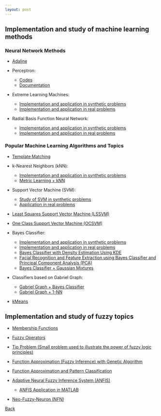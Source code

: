 ```yaml
---
layout: post
---
```


## Implementation and study of machine learning methods 

### Neural Network Methods

- [Adaline](https://github.com/vcaitite/neural-networks-exercises-python/blob/master/1%20-%20Adaline/Adaline.ipynb)

- Perceptron:
    - [Codes](https://github.com/vcaitite/pattern-recognition-exercises/tree/master/list_1)
    - [Documentation](https://github.com/vcaitite/pattern-recognition-exercises/blob/master/list_1/list1_RP.pdf)

- Extreme Learning Machines:
    - [Implementation and application in synthetic problems](https://github.com/vcaitite/neural-networks-exercises-python/blob/master/3%20-%20ELM/ELM.ipynb)
    - [Implementation and application in real problems](https://github.com/vcaitite/neural-networks-exercises-python/blob/master/4%20-%20ELM%202/ELM.ipynb)

- Radial Basis Function Neural Network:
    - [Implementation and application in synthetic problems](https://github.com/vcaitite/neural-networks-exercises-python/blob/master/5%20-%20RBF/RBF.ipynb)
    - [Implementation and application in real problems](https://github.com/vcaitite/neural-networks-exercises-python/blob/master/6%20-%20RBF%202/RBF.ipynb)

### Popular Machine Learning Algorithms and Topics

- [Template Matching](https://github.com/vcaitite/pattern-recognition-exercises/blob/master/list_2/Lista%202.ipynb)

- k-Nearest Neighbors (kNN):
    - [Implementation and application in synthetic problems](https://github.com/vcaitite/pattern-recognition-exercises/blob/master/list_3/knn.ipynb) 
    - [Metric Learning + kNN](https://github.com/vcaitite/pattern-recognition-exercises/blob/master/list%20-%20extra%202/knn_metric_learning.ipynb)

- Support Vector Machine (SVM):
    - [Study of SVM in synthetic problems](https://github.com/vcaitite/pattern-recognition-exercises/blob/master/list_4/svm.ipynb)
    - [Application in real problems](https://github.com/vcaitite/pattern-recognition-exercises/blob/master/list_5/svm_classifier.ipynb)

- [Least Squares Support Vector Machine (LSSVM)](https://github.com/vcaitite/pattern-recognition-exercises/blob/master/list_6/lssvm_classifier.ipynb)


- [One Class Support Vector Machine (OCSVM)](https://github.com/vcaitite/pattern-recognition-exercises/blob/master/list%20-%20extra/plot_oneclass.ipynb)

- Bayes Classifier:
    - [Implementation and application in synthetic problems](https://github.com/vcaitite/pattern-recognition-exercises/blob/master/list_7/bayes_classifier.ipynb)
    - [Implementation and application in real problems](https://github.com/vcaitite/pattern-recognition-exercises/blob/master/list_8/bayesClassifier.ipynb)
    - [Bayes Classifier with Density Estimation Using KDE](https://github.com/vcaitite/pattern-recognition-exercises/blob/master/list_9/bayes_with_kde.ipynb)
    - [Facial Recognition and Feature Extraction using Bayes Classifier and Principal Component Analysis (PCA)](https://github.com/vcaitite/pattern-recognition-exercises/blob/master/list_10/PCA_Bayes_Classifier.ipynb)
    - [Bayes Classifier + Gaussian Mixtures](https://github.com/vcaitite/pattern-recognition-exercises/blob/master/list%20-%20extra%205/Bayes%20Classifier%20with%20GMM%20.ipynb)

- Classifiers based on Gabriel Graph:
    - [Gabriel Graph + Bayes Classifier](https://github.com/vcaitite/pattern-recognition-exercises/blob/master/list%20-%20extra%203/Gabriel%20Graph%20%2B%20Bayes%20Classifier.ipynb)
    - [Gabriel Graph + 1-NN](https://github.com/vcaitite/pattern-recognition-exercises/blob/master/list%20-%20extra%203/Gabriel%20Graph%20%2B%201NN.ipynb)

- [kMeans](https://github.com/vcaitite/pattern-recognition-exercises/blob/master/list%20-%20extra%204/kMeans.ipynb)


## Implementation and study of fuzzy topics 

- [Membership Functions](https://github.com/vcaitite/fuzzy-systems-exercises/blob/master/1.%20Membership_functions/1.%20Membership_functions.ipynb)

- [Fuzzy Operators](https://github.com/vcaitite/fuzzy-systems-exercises/blob/master/2.%20Fuzzy_operators/2.%20Fuzzy_operators.ipynb)

- [Tip Problem (Small problem used to illustrate the power of fuzzy logic principles)](https://github.com/vcaitite/fuzzy-systems-exercises/blob/master/3.%20Tip_problem/3.%20Tip_problem.ipynb)

- [Function Approximation (Fuzzy Inference) with Genetic Algorithm](https://github.com/vcaitite/fuzzy-systems-exercises/blob/master/4.%20Function%20Approximation/4.%20Function%20Approximation%20(Fuzzy%20Inference)%20with%20GA.ipynb)

- [Function Approximation and Pattern Classification](https://github.com/vcaitite/fuzzy-systems-exercises/blob/master/5.%20Function%20Approximation%20and%20Pattern%20Classification/5%20-%20Function%20Approximation%20and%20Pattern%20Classification.ipynb)

- [Adaptive Neural Fuzzy Inference System (ANFIS)](https://github.com/vcaitite/fuzzy-systems-exercises/blob/master/6.%20Anfis/6%20-%20ANFIS.ipynb)
    - [ANFIS Application in MATLAB](https://github.com/vcaitite/fuzzy-systems-exercises/blob/master/6.%20Anfis/Doc/anfis_exercises(matlab).pdf)

- [Neo-Fuzzy-Neuron (NFN)](https://github.com/vcaitite/fuzzy-systems-exercises/blob/master/6.%20Anfis/6%20-%20NFN.ipynb)

 

[Back](./)
